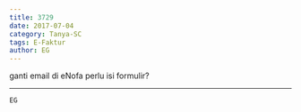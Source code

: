 ```yaml
---
title: 3729
date: 2017-07-04
category: Tanya-SC
tags: E-Faktur
author: EG
---
```


ganti email di eNofa perlu isi formulir?

---



`EG`
